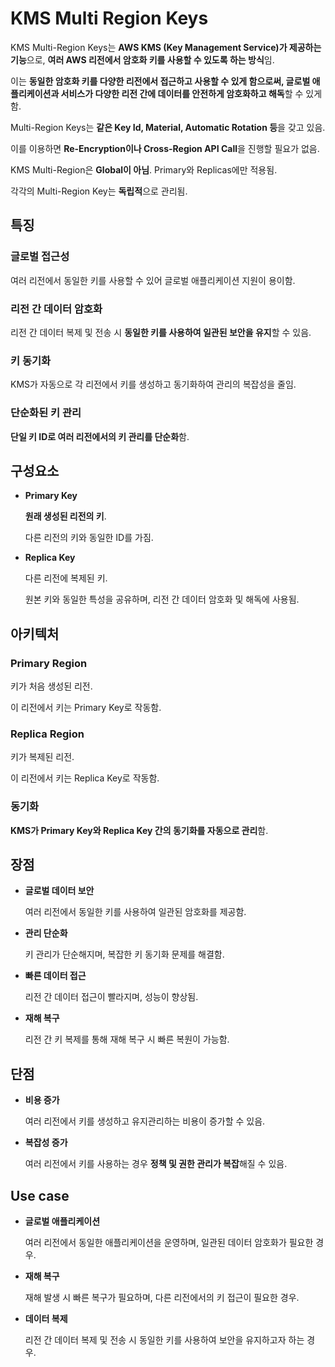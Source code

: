 # KMS Multi Region Keys

KMS Multi-Region Keys는 **AWS KMS (Key Management Service)가 제공하는 기능**으로, **여러 AWS 리전에서 암호화 키를 사용할 수 있도록 하는 방식**임. 

이는 **동일한 암호화 키를 다양한 리전에서 접근하고 사용할 수 있게 함으로써, 글로벌 애플리케이션과 서비스가 다양한 리전 간에 데이터를 안전하게 암호화하고 해독**할 수 있게 함.

Multi-Region Keys는 **같은 Key Id, Material, Automatic Rotation 등**을 갖고 있음.

이를 이용하면 **Re-Encryption이나 Cross-Region API Call**을 진행할 필요가 없음.

KMS Multi-Region은 **Global이 아님**. Primary와 Replicas에만 적용됨.

각각의 Multi-Region Key는 **독립적**으로 관리됨.

## 특징

### 글로벌 접근성

여러 리전에서 동일한 키를 사용할 수 있어 글로벌 애플리케이션 지원이 용이함.

### 리전 간 데이터 암호화

리전 간 데이터 복제 및 전송 시 **동일한 키를 사용하여 일관된 보안을 유지**할 수 있음.

### 키 동기화

KMS가 자동으로 각 리전에서 키를 생성하고 동기화하여 관리의 복잡성을 줄임.

### 단순화된 키 관리

**단일 키 ID로 여러 리전에서의 키 관리를 단순화**함.

## 구성요소

* **Primary Key**

    **원래 생성된 리전의 키**. 
    
    다른 리전의 키와 동일한 ID를 가짐.

* **Replica Key**

    다른 리전에 복제된 키. 
    
    원본 키와 동일한 특성을 공유하며, 리전 간 데이터 암호화 및 해독에 사용됨.

## 아키텍처

### Primary Region

키가 처음 생성된 리전. 

이 리전에서 키는 Primary Key로 작동함.

### Replica Region

키가 복제된 리전. 

이 리전에서 키는 Replica Key로 작동함.

### 동기화

**KMS가 Primary Key와 Replica Key 간의 동기화를 자동으로 관리**함.

## 장점

* **글로벌 데이터 보안**

    여러 리전에서 동일한 키를 사용하여 일관된 암호화를 제공함.

* **관리 단순화**

    키 관리가 단순해지며, 복잡한 키 동기화 문제를 해결함.

* **빠른 데이터 접근**

    리전 간 데이터 접근이 빨라지며, 성능이 향상됨.

* **재해 복구**

    리전 간 키 복제를 통해 재해 복구 시 빠른 복원이 가능함.

## 단점

* **비용 증가**

    여러 리전에서 키를 생성하고 유지관리하는 비용이 증가할 수 있음.

* **복잡성 증가**

    여러 리전에서 키를 사용하는 경우 **정책 및 권한 관리가 복잡**해질 수 있음.

## Use case

* **글로벌 애플리케이션**

    여러 리전에서 동일한 애플리케이션을 운영하며, 일관된 데이터 암호화가 필요한 경우.

* **재해 복구**

    재해 발생 시 빠른 복구가 필요하며, 다른 리전에서의 키 접근이 필요한 경우.

* **데이터 복제**

    리전 간 데이터 복제 및 전송 시 동일한 키를 사용하여 보안을 유지하고자 하는 경우.